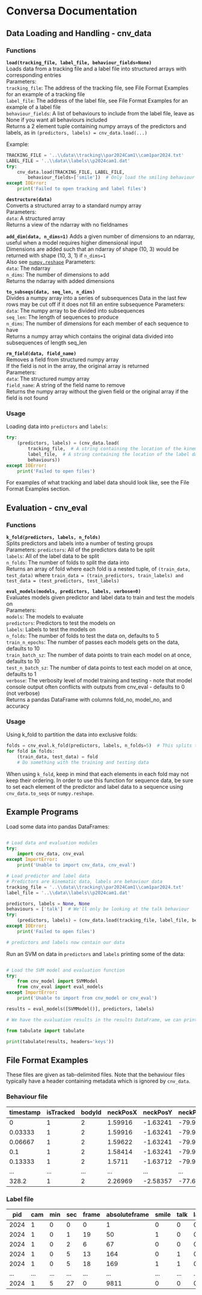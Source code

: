# Conversa Documentation

## Data Loading and Handling - cnv_data

### Functions

**```load(tracking_file, label_file, behaviour_fields=None)```**  
    Loads data from a tracking file and a label file into structured arrays with corresponding entries  
    Parameters:  
        ```tracking_file```: The address of the tracking file, see File Format Examples for an example of a tracking file  
        ```label_file```: The address of the label file, see File Format Examples  for an example of a label file  
        ```behaviour_fields```: A list of behaviours to include from the label file, leave as None if you want all behaviours included  
    Returns a 2 element tuple containing numpy arrays of the predictors and labels, as in ```(predictors, labels) = cnv_data.load(...)```  
    
Example:  
``` python
TRACKING_FILE = '..\\data\\tracking\\par2024Cam1\\cam1par2024.txt'
LABEL_FILE = '..\\data\\labels\\p2024cam1.dat'
try:
    cnv_data.load(TRACKING_FILE, LABEL_FILE,
        behaviour_fields=['smile'])  # Only load the smiling behaviour
except IOError:
    print('Failed to open tracking and label files')
```
    
**```destructure(data)```**  
    Converts a structured array to a standard numpy array  
    Parameters:  
        ```data```: A structured array  
    Returns a view of the ndarray with no fieldnames  
    
**```add_dim(data, n_dims=1)```**
    Adds a given number of dimensions to an ndarray, useful when a model requires higher dimensional input  
    Dimensions are added such that an ndarray of shape (10, 3) would be returned with shape (10, 3, 1) if ```n_dims=1```  
    Also see [```numpy.reshape```](https://docs.scipy.org/doc/numpy/reference/generated/numpy.reshape.html)
    Parameters:  
        ```data```: The ndarray  
        ```n_dims```: The number of dimensions to add  
    Returns the ndarray with added dimensions  
    
**```to_subseqs(data, seq_len, n_dims)```**  
    Divides a numpy array into a series of subsequences
    Data in the last few rows may be cut off if it does not fill an entire subsequence
    Parameters:  
        ```data```: The numpy array to be divided into subsequences  
        ```seq_len```: The length of sequences to produce  
        ```n_dims```: The number of dimensions for each member of each sequence to have  
    Returns a numpy array which contains the original data divided into subsequences of length seq_len  
    
**```rm_field(data, field_name)```**  
    Removes a field from structured numpy array  
    If the field is not in the array, the original array is returned  
    Parameters:  
        ```data```: The structured numpy array  
        ```field_name```: A string of the field name to remove  
    Returns the numpy array without the given field or the original array if the field is not found  

### Usage

Loading data into ```predictors``` and ```labels```:  
``` python
try:
    (predictors, labels) = (cnv_data.load(
        tracking_file,  # A string containing the location of the kinematic tracking data
        label_file,  # A string containing the location of the label data
        behaviours))
except IOError:
    print('Failed to open files')
```

For examples of what tracking and label data should look like, see the File Format Examples section.

## Evaluation - cnv_eval

### Functions

**```k_fold(predictors, labels, n_folds)```**  
    Splits predictors and labels into a number of testing groups  
    Parameters:
        ```predictors```: All of the predictors data to be split  
        ```labels```: All of the label data to be split  
        ```n_folds```: The number of folds to split the data into  
    Returns an array of fold where each fold is a nested tuple, of ```(train_data, test_data)``` where ```train_data = (train_predictors, train_labels) and test_data = (test_predictors, test_labels)```  
    
**```eval_models(models, predictors, labels, verbose=0)```**  
    Evaluates models given predictor and label data to train and test the models on  
    Parameters:  
        ```models```: The models to evaluate  
        ```predictors```: Predictors to test the models on  
        ```labels```: Labels to test the models on  
        ```n_folds```: The number of folds to test the data on, defaults to 5  
        ```train_n_epochs```: The number of passes each models gets on the data, defaults to 10  
        ```train_batch_sz```: The number of data points to train each model on at once, defaults to 10  
        ```test_n_batch_sz```: The number of data points to test each model on at once, defaults to 1  
        ```verbose```: The verbosity level of model training and testing - note that model console output often conflicts with outputs from cnv_eval - defaults to 0 (not verbose)  
    Returns a pandas DataFrame with columns fold_no, model_no, and accuracy  
    

### Usage

Using k_fold to partition the data into exclusive folds:
``` python
folds = cnv_eval.k_fold(predictors, labels, n_folds=5)  # This splits the data into 5 folds
for fold in folds:
    (train_data, test_data) = fold
    # Do something with the training and testing data
```
When using ```k_fold```, keep in mind that each elements in each fold may not keep their ordering. In order to use this function for sequence data, be sure to set each element of the predictor and label data to a sequence using ```cnv_data.to_seqs``` or ```numpy.reshape```.

## Example Programs

Load some data into pandas DataFrames:

``` python

# Load data and evaluation modules
try:
    import cnv_data, cnv_eval
except ImportError:
    print('Unable to import cnv_data, cnv_eval')

# Load predictor and label data
# Predictors are kinematic data, labels are behaviour data
tracking_file = '..\\data\\tracking\\par2024Cam1\\cam1par2024.txt'
label_file = '..\\data\\labels\\p2024cam1.dat'

predictors, labels = None, None
behaviours = ['talk']  # We'll only be looking at the talk behaviour
try:
    (predictors, labels) = (cnv_data.load(tracking_file, label_file, behaviours))
except IOError:
    print('Failed to open files')

# predictors and labels now contain our data

```

Run an SVM on data in ```predictors``` and ```labels``` printing some of the data:

``` python

# Load the SVM model and evaluation function
try:
    from cnv_model import SVMModel
    from cnv_eval import eval_models
except ImportError:
    print('Unable to import from cnv_model or cnv_eval')

results = eval_models([SVMModel()], predictors, labels)

# We have the evaluation results in the results DataFrame, we can print these out in a table

from tabulate import tabulate

print(tabulate(results, headers='keys'))

```

## File Format Examples

These files are given as tab-delimited files.  Note that the behaviour files typically have a header containing metadata which is ignored by ```cnv_data```.

### Behaviour file

| timestamp | isTracked | bodyId | neckPosX | neckPosY | neckPosZ | ... | Jaw_Open |
|-----------|-----------|--------|----------|----------|----------|-----|----------|
| 0         | 1         | 2      | 1.59916  | -1.63241 | -79.9777 | ... | 0        |
| 0.03333   | 1         | 2      | 1.59916  | -1.63241 | -79.9777 | ... | 0        |
| 0.06667   | 1         | 2      | 1.59622  | -1.63241 | -79.9777 | ... | 0        |
| 0.1       | 1         | 2      | 1.58414  | -1.63241 | -79.9777 | ... | 0        |
| 0.13333   | 1         | 2      | 1.5711   | -1.63712 | -79.9777 | ... | 0        |
| ...       | ...       | ...    | ...      | ...      | ...      | ... | ...      |
| 328.2     | 1         | 2      | 2.26969  | -2.58357 | -77.6746 | ... | 1.77907  |

### Label file

| pid  | cam | min | sec | frame | absoluteframe | smile | talk | laugh |
|------|-----|-----|-----|-------|---------------|-------|------|-------|
| 2024 | 1   | 0   | 0   | 0     | 1             | 0     | 0    | 0     |
| 2024 | 1   | 0   | 1   | 19    | 50            | 1     | 0    | 0     |
| 2024 | 1   | 0   | 2   | 6     | 67            | 0     | 0    | 0     |
| 2024 | 1   | 0   | 5   | 13    | 164           | 0     | 1    | 0     |
| 2024 | 1   | 0   | 5   | 18    | 169           | 1     | 1    | 0     |
| ...  | ... | ... | ... | ...   | ...           | ...   | ...  | ...   |
| 2024 | 1   | 5   | 27  | 0     | 9811          | 0     | 0    | 0     |
